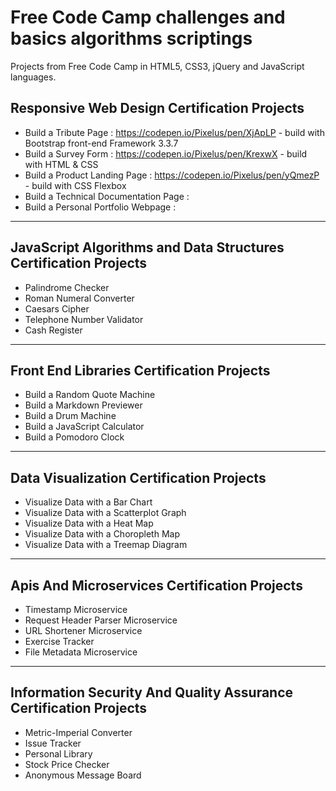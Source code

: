 # Free Code Camp challenges and basics algorithms scriptings

Projects from Free Code Camp in HTML5, CSS3, jQuery and JavaScript languages.

## Responsive Web Design Certification Projects

* Build a Tribute Page : https://codepen.io/Pixelus/pen/XjApLP  - build with Bootstrap front-end Framework 3.3.7
* Build a Survey Form : https://codepen.io/Pixelus/pen/KrexwX - build with HTML & CSS
* Build a Product Landing Page : https://codepen.io/Pixelus/pen/yQmezP - build with CSS Flexbox 
* Build a Technical Documentation Page : 
* Build a Personal Portfolio Webpage : 

*********************
## JavaScript Algorithms and Data Structures Certification Projects

* Palindrome Checker
* Roman Numeral Converter
* Caesars Cipher
* Telephone Number Validator
* Cash Register

*********************
## Front End Libraries Certification Projects

* Build a Random Quote Machine
* Build a Markdown Previewer
* Build a Drum Machine
* Build a JavaScript Calculator
* Build a Pomodoro Clock

*********************
## Data Visualization Certification Projects

* Visualize Data with a Bar Chart
* Visualize Data with a Scatterplot Graph
* Visualize Data with a Heat Map
* Visualize Data with a Choropleth Map
* Visualize Data with a Treemap Diagram

*********************
## Apis And Microservices Certification Projects

* Timestamp Microservice
* Request Header Parser Microservice
* URL Shortener Microservice
* Exercise Tracker
* File Metadata Microservice

*********************
## Information Security And Quality Assurance Certification Projects

* Metric-Imperial Converter
* Issue Tracker
* Personal Library
* Stock Price Checker
* Anonymous Message Board

